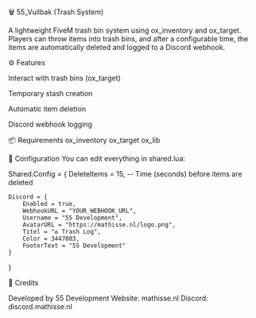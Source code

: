 🗑️ 55_Vuilbak (Trash System)

A lightweight FiveM trash bin system using ox_inventory and ox_target.
Players can throw items into trash bins, and after a configurable time, the items are automatically deleted and logged to a Discord webhook.

⚙️ Features

Interact with trash bins (ox_target)

Temporary stash creation

Automatic item deletion 

Discord webhook logging 

📦 Requirements
ox_inventory
ox_target
ox_lib

🔧 Configuration
You can edit everything in shared.lua:

Shared.Config = {
    DeleteItems = 15, -- Time (seconds) before items are deleted

    Discord = {
        Enabled = true,
        WebhookURL = "YOUR_WEBHOOK_URL",
        Username = "55 Development",
        AvatarURL = "https://mathisse.nl/logo.png",
        Titel = "♻️ Trash Log",
        Color = 3447003,
        FooterText = "55 Development"
    }
}


📄 Credits

Developed by 55 Development
Website: mathisse.nl
Discord: discord.mathisse.nl
